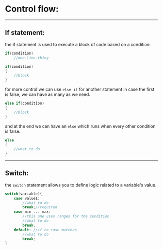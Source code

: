 <!-- @format -->

# Control flow:

---

## If statement:

the if statement is used to execute a block of code based on a condition:

```c
if(condition)
    //one-line-thing

if(condition)
{
    //block
}
```

for more control we can use `else if` for another statement in case the first is false, we can have as many as we need.

```c
else if(condition)
{
    //block
}
```

and at the end we can have an `else` which runs when every other condition is false.

```c
else
{
    //what to do
}
```

---

## Switch:

the `switch` statement allows you to define logic related to a variable's value.

```c
switch(variable){
    case value1:
        //what to do
        break;//required
    case min ... max:
        //this one uses ranges for the condition
        //what to do
        break;
    default: //if no case matches
        //what to do
        break;
}
```
